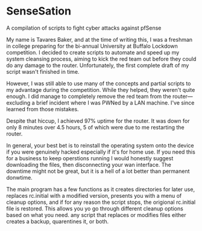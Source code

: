 # SenseSation
A compilation of scripts to fight cyber attacks against pfSense

My name is Tavares Baker, and at the time of writing this, I was a freshman in college preparing for the bi-annual University at Buffalo Lockdown competition. I decided to create scripts to automate and speed up my system cleansing process, aiming to kick the red team out before they could do any damage to the router. Unfortunately, the first complete draft of my script wasn't finished in time.

However, I was still able to use many of the concepts and partial scripts to my advantage during the competition. While they helped, they weren't quite enough. I did manage to completely remove the red team from the router—excluding a brief incident where I was PWNed by a LAN machine. I've since learned from those mistakes.

Despite that hiccup, I achieved 97% uptime for the router. It was down for only 8 minutes over 4.5 hours, 5 of which were due to me restarting the router.

In general, your best bet is to reinstall the operating system onto the device if you were genuinely hacked especially if it's for home use. If you need this for a business to keep operstions running I would honestly suggest downloading the files, then disconnecting your wan interface. The downtime might not be great, but it is a hell of a lot better than permanent donwtime. 

The main program has a few functions as it creates directories for later use, replaces rc.initial with a modified version, presents you with a menu of cleanup options, and if for any reason the script stops, the origional rc.initial file is restored. This allows you yo go through different cleanup options based on what you need. any script that replaces or modifies files either creates a backup, quarentines it, or both.
